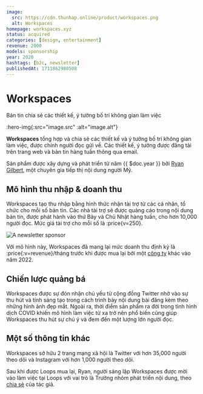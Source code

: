 ```yaml
---
image:
  src: https://cdn.thunhap.online/product/workspaces.png
  alt: Workspaces
homepage: workspaces.xyz
status: acquired
categories: [design, entertainment]
revenue: 2000
models: sponsorship
year: 2020
hashtags: [b2c, newsletter]
publishedAt: 1711862980508
---
```


# Workspaces

Bản tin chia sẻ các thiết kế, ý tưởng bố trí không gian làm việc

:hero-img{:src="image.src" :alt="image.alt"}

__Workspaces__ tổng hợp và chia sẻ các thiết kế và ý tưởng bố trí không gian làm việc, được chính người đọc gửi về. Các thiết kế, ý tưởng được đăng tải trên trang web và bản tin hàng tuần thông qua email.

Sản phẩm được xây dựng và phát triển từ năm {{ $doc.year }} bởi [Ryan Gilbert](https://twitter.com/rjgilbert), một chuyên gia tiếp thị nội dung người Mỹ.

## Mô hình thu nhập & doanh thu

Workspaces tạo thu nhập bằng hình thức nhận tài trợ từ các cá nhân, tổ chức cho mỗi số bản tin. Các nhà tài trợ sẽ được quảng cáo trong nội dung bản tin, được phát hành vào thứ Bảy và Chủ Nhật hàng tuần, cho hơn 10,000 người đọc. Mức giá tài trợ cho mỗi số là :price{v=250}.

![A newsletter sponsor](https://framerusercontent.com/images/ypmQggRlCzP6Lqss85HfS9wCIw4.png)

Với mô hình này, Workspaces đã mang lại mức doanh thu định kỳ là :price{:v=revenue}/tháng trước khi được mua lại bởi một [công ty](https://loops.so/updates/workspaces-joins-loops) khác vào năm 2022.

## Chiến lược quảng bá

Workspaces được sự đón nhận chủ yếu từ cộng đồng Twitter nhờ vào sự thu hút và tính sáng tạo trong cách trình bày nội dung bài đăng kèm theo những hình ảnh đẹp mắt. Ngoài ra, thời điểm sản phẩm ra đời trong tình hình dịch COVID khiến mô hình làm việc từ xa trở nên phổ biến cũng giúp Workspaces thu hút sự chú ý và đem đến một lượng lớn người đọc.

## Một số thông tin khác

Workspaces sở hữu 2 trang mạng xã hội là Twitter với hơn 35,000 người theo dõi và Instagram với hơn 1,000 người theo dõi.

Sau khi được Loops mua lại, Ryan, người sáng lập Workspaces được mời vào làm việc tại Loops với vai trò là Trưởng nhóm phát triển nội dung, theo [chia sẻ](https://twitter.com/rjgilbert/status/1556739097074585601) của tác giả.
